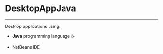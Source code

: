 # <h1>DesktopAppJava</h1>
<hr/>

Desktop applications using: 

* <p> <Strong>Java</Strong> programming language ☕</p> 
* <p> NetBeans IDE </p>
